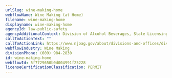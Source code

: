 ```yaml
---
urlSlug: wine-making-home
webflowName: Wine Making (at Home)
filename: wine-making-home
displayname: wine-making-home
agencyId: law-public-safety
agencyAdditionalContext: Division of Alcohol Beverages, State Licensing Unit
callToActionText: ""
callToActionLink: https://www.njoag.gov/about/divisions-and-offices/division-of-alcoholic-beverage-control-home/posse-online-licensing-system/
webflowIndustry: Wine Making
divisionPhone: (609) 984-2830
id: wine-making-home
webflowId: 5f7729650b0d004991f25228
licenseCertificationClassification: PERMIT
---
```

